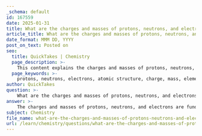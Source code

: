 ```yaml
---
_schema: default
id: 167559
date: 2025-01-31
title: What are the charges and masses of protons, neutrons, and electrons?
article_title: What are the charges and masses of protons, neutrons, and electrons?
date_format: MMM DD, YYYY
post_on_text: Posted on
seo:
  title: QuickTakes | Chemistry
  page_description: >-
    This content explains the charges and masses of protons, neutrons, and electrons, detailing their significance in atomic structure and chemistry.
  page_keywords: >-
    protons, neutrons, electrons, atomic structure, charge, mass, elementary charge, atomic mass units, chemistry, fundamental particles
author: QuickTakes
question: >-
    What are the charges and masses of protons, neutrons, and electrons?
answer: >-
    The charges and masses of protons, neutrons, and electrons are fundamental to understanding atomic structure. Here are the details:\n\n### Charges\n- **Protons**: Protons carry a positive charge of +1 elementary charge (approximately +1.602 x 10^-19 coulombs).\n- **Neutrons**: Neutrons are neutral particles and carry no charge (0).\n- **Electrons**: Electrons carry a negative charge of -1 elementary charge (approximately -1.602 x 10^-19 coulombs).\n\n### Masses\n- **Protons**: The mass of a proton is approximately 1.007276 atomic mass units (amu), which is about 1.6726 x 10^-27 kg.\n- **Neutrons**: The mass of a neutron is approximately 1.008665 amu, which is about 1.6750 x 10^-27 kg.\n- **Electrons**: The mass of an electron is significantly smaller, approximately 0.00054858 amu, which is about 9.109 x 10^-31 kg.\n\n### Summary\n- **Proton**: Charge = +1, Mass ≈ 1.007276 amu\n- **Neutron**: Charge = 0, Mass ≈ 1.008665 amu\n- **Electron**: Charge = -1, Mass ≈ 0.00054858 amu\n\nThese properties are crucial for understanding the behavior of atoms, their interactions, and the formation of chemical bonds.
subject: Chemistry
file_name: what-are-the-charges-and-masses-of-protons-neutrons-and-electrons.md
url: /learn/chemistry/questions/what-are-the-charges-and-masses-of-protons-neutrons-and-electrons
---
```


&nbsp;
